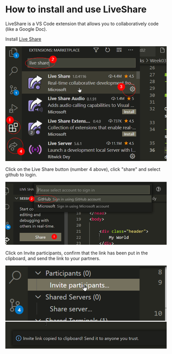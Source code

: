 # How to install and use LiveShare

LiveShare is a VS Code extension that allows you to collaboratively code (like a Google Doc).

Install [Live Share](https://marketplace.visualstudio.com/items?itemName=MS-vsliveshare.vsliveshare)

<img src="images/liveshare.png">

Click on the Live Share button (number 4 above), click "share" and select github to login.

<img src="images/livesharelogin.png">

Click on Invite participants, confirm that the link has been put in the clipboard, and send the link to your partners.

<img src="images/liveshareinvite.png">
<img src="images/liveshareclipboard.png">


